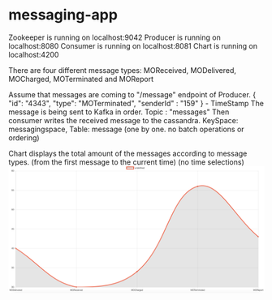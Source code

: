 # messaging-app

Zookeeper is running on localhost:9042
Producer is running on localhost:8080
Consumer is running on localhost:8081
Chart is running on localhost:4200

There are four different message types: MOReceived, MODelivered, MOCharged, MOTerminated and MOReport

Assume that messages are coming to "/message" endpoint of Producer.
{
    "id": "4343",
    "type": "MOTerminated",
    "senderId" : "159"
} - TimeStamp
The message is being sent to Kafka in order. Topic : "messages"
Then consumer writes the received message to the cassandra. KeySpace: messagingspace, Table: message
(one by one. no batch operations or ordering)

Chart displays the total amount of the messages according to message types. (from the first message to the current time)
(no time selections)
![Alt text](chart.png?raw=true "Title")
